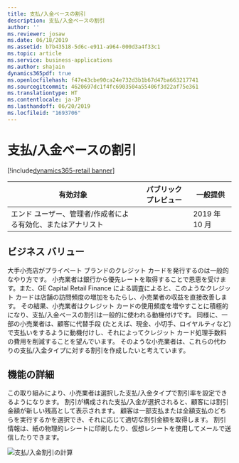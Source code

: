 ```yaml
---
title: 支払/入金ベースの割引
description: 支払/入金ベースの割引
author: ''
ms.reviewer: josaw
ms.date: 06/18/2019
ms.assetid: b7b43518-5d6c-e911-a964-000d3a4f33c1
ms.topic: article
ms.service: business-applications
ms.author: shajain
dynamics365pdf: true
ms.openlocfilehash: f47e43cbe90ca24e732d3b1b67d47ba663217741
ms.sourcegitcommit: 4620697dc1f4fc6903504a55406f3d22af75e361
ms.translationtype: HT
ms.contentlocale: ja-JP
ms.lasthandoff: 06/20/2019
ms.locfileid: "1693706"
---
```

# <a name="tender-based-discounts"></a>支払/入金ベースの割引
[!include[dynamics365-retail banner](../includes/dynamics365-retail.md)]

| 有効対象    |  パブリック プレビュー | 一般提供 | 
| ---------- | ---------- |---------- |
|エンド ユーザー、管理者/作成者による有効化、またはアナリスト|| 2019 年 10 月|


## <a name="business-value"></a>ビジネス バリュー
<!-- bv start -->
大手小売店がプライベート ブランドのクレジット カードを発行するのは一般的なやり方です。 小売業者は銀行から優先レートを取得することで恩恵を受けます。また、GE Capital Retail Finance による調査によると、このようなクレジット カードは店舗の訪問頻度の増加をもたらし、小売業者の収益を直接改善します。 その結果、小売業者はクレジット カードの使用頻度を増やすことに積極的になり、支払/入金ベースの割引は一般的に使われる動機付けです。 同様に、一部の小売業者は、顧客に代替手段 (たとえば、現金、小切手、ロイヤルティなど) で支払いをするように動機付けし、それによってクレジット カード処理手数料の費用を削減することを望んでいます。 そのような小売業者は、これらの代わりの支払/入金タイプに対する割引を作成したいと考えています。
<!-- bv end -->



## <a name="feature-details"></a>機能の詳細
<!--feature detail start -->
この取り組みにより、小売業者は選択した支払/入金タイプで割引率を設定できるようになります。 割引が構成された支払/入金が選択されると、顧客には割引金額が新しい残高として表示されます。 顧客は一部支払または全額支払のどちらを実行するかを選択でき、それに応じて適切な割引金額を取得します。 割引情報は、紙の物理的レシートに印刷したり、仮想レシートを使用してメールで送信したりできます。
<!--feature detail end -->

![支払/入金割引の計算](media/tender-discounts.png "支払/入金割引の計算")
<!-- Picture 1 -->










